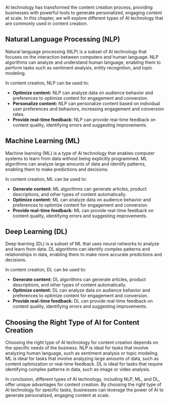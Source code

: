 

AI technology has transformed the content creation process, providing businesses with powerful tools to generate personalized, engaging content at scale. In this chapter, we will explore different types of AI technology that are commonly used in content creation.

Natural Language Processing (NLP)
---------------------------------

Natural language processing (NLP) is a subset of AI technology that focuses on the interaction between computers and human language. NLP algorithms can analyze and understand human language, enabling them to perform tasks such as sentiment analysis, entity recognition, and topic modeling.

In content creation, NLP can be used to:

* **Optimize content:** NLP can analyze data on audience behavior and preferences to optimize content for engagement and conversion.
* **Personalize content:** NLP can personalize content based on individual user preferences and behaviors, increasing engagement and conversion rates.
* **Provide real-time feedback:** NLP can provide real-time feedback on content quality, identifying errors and suggesting improvements.

Machine Learning (ML)
---------------------

Machine learning (ML) is a type of AI technology that enables computer systems to learn from data without being explicitly programmed. ML algorithms can analyze large amounts of data and identify patterns, enabling them to make predictions and decisions.

In content creation, ML can be used to:

* **Generate content:** ML algorithms can generate articles, product descriptions, and other types of content automatically.
* **Optimize content:** ML can analyze data on audience behavior and preferences to optimize content for engagement and conversion.
* **Provide real-time feedback:** ML can provide real-time feedback on content quality, identifying errors and suggesting improvements.

Deep Learning (DL)
------------------

Deep learning (DL) is a subset of ML that uses neural networks to analyze and learn from data. DL algorithms can identify complex patterns and relationships in data, enabling them to make more accurate predictions and decisions.

In content creation, DL can be used to:

* **Generate content:** DL algorithms can generate articles, product descriptions, and other types of content automatically.
* **Optimize content:** DL can analyze data on audience behavior and preferences to optimize content for engagement and conversion.
* **Provide real-time feedback:** DL can provide real-time feedback on content quality, identifying errors and suggesting improvements.

Choosing the Right Type of AI for Content Creation
--------------------------------------------------

Choosing the right type of AI technology for content creation depends on the specific needs of the business. NLP is ideal for tasks that involve analyzing human language, such as sentiment analysis or topic modeling. ML is ideal for tasks that involve analyzing large amounts of data, such as content optimization or real-time feedback. DL is ideal for tasks that require identifying complex patterns in data, such as image or video analysis.

In conclusion, different types of AI technology, including NLP, ML, and DL, offer unique advantages for content creation. By choosing the right type of AI technology for specific tasks, businesses can leverage the power of AI to generate personalized, engaging content at scale.
